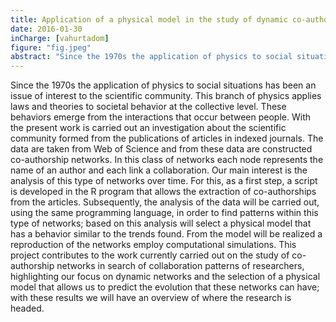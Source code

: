```yaml
---
title: Application of a physical model in the study of dynamic co-authorship networks formed from scientific articles
date: 2016-01-30
inCharge: [vahurtadom]
figure: "fig.jpeg"
abstract: "Since the 1970s the application of physics to social situations has been an issue of interest to the scientific community. This branch of physics applies laws and theories to societal behavior at the collective level..."
---
```


Since the 1970s the application of physics to social situations has been an issue of interest to the scientific community. This branch of physics applies laws and theories to societal behavior at the collective level. These behaviors emerge from the interactions that occur between people. With the present work is carried out an investigation about the scientific community formed from the publications of articles in indexed journals. The data are taken from Web of Science and from these data are constructed co-authorship networks. In this class of networks each node represents the name of an author and each link a collaboration. Our main interest is the analysis of this type of networks over time. For this, as a first step, a script is developed in the R program that allows the extraction of co-authorships from the articles. Subsequently, the analysis of the data will be carried out, using the same programming language, in order to find patterns within this type of networks; based on this analysis will select a physical model that has a behavior similar to the trends found. From the model will be realized a reproduction of the networks employ computational simulations. This project contributes to the work currently carried out on the study of co-authorship networks in search of collaboration patterns of researchers, highlighting our focus on dynamic networks and the selection of a physical model that allows us to predict the evolution that these networks can have; with these results we will have an overview of where the research is headed.
